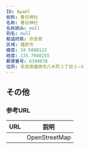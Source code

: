 ```yaml
---
ID: Apaml
総称: 春日神社
名称: 春日神社
名称読み: null
別名: null
都道府県: 奈良県
区域: 橿原市
緯度: 34.5088122
経度: 135.7948255
郵便番号: 6340078
住所: 奈良県橿原市八木町２丁目２−６
---
```


## その他

### 参考URL

| URL | 説明          |
| --- | ------------- |
|     | OpenStreetMap |
